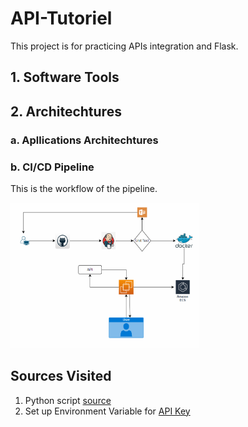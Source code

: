 # API-Tutoriel
This project is for practicing APIs integration and Flask.

## 1. Software Tools

## 2. Architechtures
### a. Apllications Architechtures

### b. CI/CD Pipeline
This is the workflow of the pipeline.

<img src="images/api1.png" width=60% height=60%>






## Sources Visited

1. Python script [source](https://github.com/AIAdvantage/chatgpt-api-youtube/blob/main/02%20chatgpt%20chat%20assistant%20copy.py)
2. Set up Environment Variable for [API Key](https://help.openai.com/en/articles/5112595-best-practices-for-api-key-safety)
